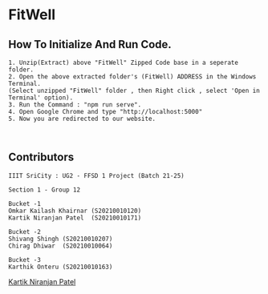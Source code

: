 # FitWell 

## How To Initialize And Run Code.
```
1. Unzip(Extract) above "FitWell" Zipped Code base in a seperate folder.
2. Open the above extracted folder's (FitWell) ADDRESS in the Windows Terminal.
(Select unzipped "FitWell" folder , then Right click , select 'Open in Terminal' option).
3. Run the Command : "npm run serve".
4. Open Google Chrome and type "http://localhost:5000"
5. Now you are redirected to our website.



```

## Contributors
```
IIIT SriCity : UG2 - FFSD 1 Project (Batch 21-25)

Section 1 - Group 12

Bucket -1 
Omkar Kailash Khairnar (S20210010120)
Kartik Niranjan Patel  (S20210010171)

Bucket -2
Shivang Shingh (S20210010207)
Chirag Dhiwar  (S20210010064)

Bucket -3
Karthik Onteru (S20210010163)

```
[Kartik Niranjan Patel](kartik.p21@iiits.in)
